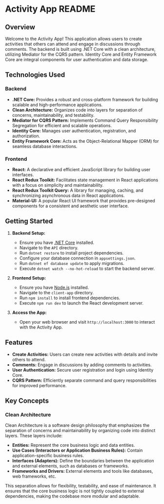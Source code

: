 # Activity App README

## Overview

Welcome to the Activity App! This application allows users to create activities that others can attend and engage in discussions through comments. The backend is built using .NET Core with a clean architecture, utilizing Mediator for the CQRS pattern. Identity Core and Entity Framework Core are integral components for user authentication and data storage.

## Technologies Used

### Backend
- **.NET Core:** Provides a robust and cross-platform framework for building scalable and high-performance applications.
- **Clean Architecture:** Organizes code into layers for separation of concerns, maintainability, and testability.
- **Mediator for CQRS Pattern:** Implements Command Query Responsibility Segregation for efficient and scalable operations.
- **Identity Core:** Manages user authentication, registration, and authorization.
- **Entity Framework Core:** Acts as the Object-Relational Mapper (ORM) for seamless database interactions.

### Frontend
- **React:** A declarative and efficient JavaScript library for building user interfaces.
- **React Redux Toolkit:** Facilitates state management in React applications with a focus on simplicity and maintainability.
- **React Redux Toolkit Query:** A library for managing, caching, and synchronizing asynchronous data in React applications.
- **Material-UI:** A popular React UI framework that provides pre-designed components for a consistent and aesthetic user interface.

## Getting Started

1. **Backend Setup:**
   - Ensure you have [.NET Core](https://dotnet.microsoft.com/download) installed.
   - Navigate to the `API` directory.
   - Run `dotnet restore` to install project dependencies.
   - Configure your database connection in `appsettings.json`.
   - Run `dotnet ef database update` to apply migrations.
   - Execute `dotnet watch --no-hot-reload` to start the backend server.

2. **Frontend Setup:**
   - Ensure you have [Node.js](https://nodejs.org/) installed.
   - Navigate to the `client-app` directory.
   - Run `npm install` to install frontend dependencies.
   - Execute `npm run dev` to launch the React development server.

3. **Access the App:**
   - Open your web browser and visit `http://localhost:3000` to interact with the Activity App.

## Features

- **Create Activities:** Users can create new activities with details and invite others to attend.
- **Comments:** Engage in discussions by adding comments to activities.
- **User Authentication:** Secure user registration and login using Identity Core.
- **CQRS Pattern:** Efficiently separate command and query responsibilities for improved performance.

## Key Concepts

### Clean Architecture

Clean Architecture is a software design philosophy that emphasizes the separation of concerns and maintainability by organizing code into distinct layers. These layers include:

- **Entities:** Represent the core business logic and data entities.
- **Use Cases (Interactors or Application Business Rules):** Contain application-specific business rules.
- **Interfaces (Adapters):** Define the boundaries between the application and external elements, such as databases or frameworks.
- **Frameworks and Drivers:** External elements and tools like databases, web frameworks, etc.

This separation allows for flexibility, testability, and ease of maintenance. It ensures that the core business logic is not tightly coupled to external dependencies, making the codebase more modular and adaptable.


